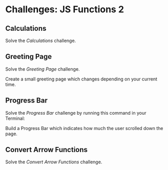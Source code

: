 # Challenges: JS Functions 2

## Calculations

Solve the _Calculations_ challenge.

## Greeting Page

Solve the _Greeting Page_ challenge.

Create a small greeting page which changes depending on your current time.

## Progress Bar

Solve the _Progress Bar_ challenge by running this command in your Terminal:

Build a Progress Bar which indicates how much the user scrolled down the page.

## Convert Arrow Functions

Solve the _Convert Arrow Functions_ challenge.